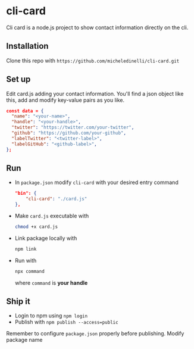 # cli-card

Cli card is a node.js project to show contact information directly on the cli.

## Installation

Clone this repo with `https://github.com/micheledinelli/cli-card.git`

## Set up

Edit card.js adding your contact information. You'll find a json object like this, add and modify key-value pairs as you like.

```json
const data = {
  "name": "<your-name>",
  "handle": "<your-handle>",
  "twitter": "https://twitter.com/your-twitter",
  "github": "https://github.com/your-github",
  "labelTwitter": "<twitter-label>",
  "labelGitHub": "<github-label>",
};
```

## Run

- In `package.json` modify `cli-card` with your desired entry command

  ```json
  "bin": {
      "cli-card": "./card.js"
  },
  ```

- Make `card.js` executable with

  ```sh
  chmod +x card.js
  ```

- Link package locally with

  ```sh
  npm link
  ```

- Run with
  ```sh
  npx command
  ```
  where `command` is **your handle**

## Ship it

- Login to npm using `npm login`
- Publish with `npm publish --access=public`

Remember to configure `package.json` properly before publishing. Modify package name
